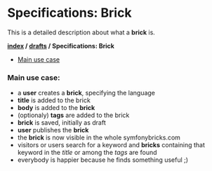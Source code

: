 # Specifications: Brick

This is a detailed description about what a **brick** is.

**[index](../index.md) / [drafts](../drafts) / Specifications: Brick**

- [Main use case](#main-use-case)

### Main use case:

- a **user** creates a **brick**, specifying the language
- **title** is added to the brick
- **body** is added to the **brick**
- (optionaly) **tags** are added to the brick
- **brick** is saved, initially as draft
- **user** publishes the **brick**
- the **brick** is now visible in the whole symfonybricks.com
- visitors or users search for a keyword and **bricks** containing that keyword in the *title* or among the *tags* are found
- everybody is happier because he finds something useful ;)